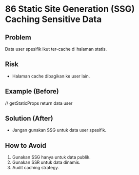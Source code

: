 # 86 Static Site Generation (SSG) Caching Sensitive Data

## Problem
Data user spesifik ikut ter-cache di halaman statis.

## Risk
- Halaman cache dibagikan ke user lain.

## Example (Before)
// getStaticProps return data user

## Solution (After)
- Jangan gunakan SSG untuk data user spesifik.

## How to Avoid
1. Gunakan SSG hanya untuk data publik.
2. Gunakan SSR untuk data dinamis.
3. Audit caching strategy.

